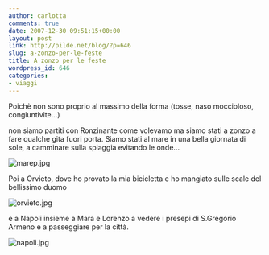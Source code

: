 ```yaml
---
author: carlotta
comments: true
date: 2007-12-30 09:51:15+00:00
layout: post
link: http://pilde.net/blog/?p=646
slug: a-zonzo-per-le-feste
title: A zonzo per le feste
wordpress_id: 646
categories:
- viaggi
---
```


Poichè non sono proprio al massimo della forma (tosse, naso moccioloso, congiuntivite...)


 non siamo partiti con Ronzinante come volevamo ma siamo stati a zonzo a fare qualche gita fuori porta.
Siamo stati al mare in una bella giornata di sole, a camminare sulla spiaggia evitando le onde...

![marep.jpg]({{baseurl}}/uploads/2007/12/marep.jpg)




Poi a Orvieto, dove ho provato la mia bicicletta e ho mangiato sulle scale del bellissimo duomo

![orvieto.jpg]({{baseurl}}/uploads/2007/12/orvieto.jpg)




e a Napoli insieme a Mara e Lorenzo a vedere i presepi di S.Gregorio Armeno e a passeggiare per la città.

![napoli.jpg]({{baseurl}}/uploads/2007/12/napoli.jpg)





